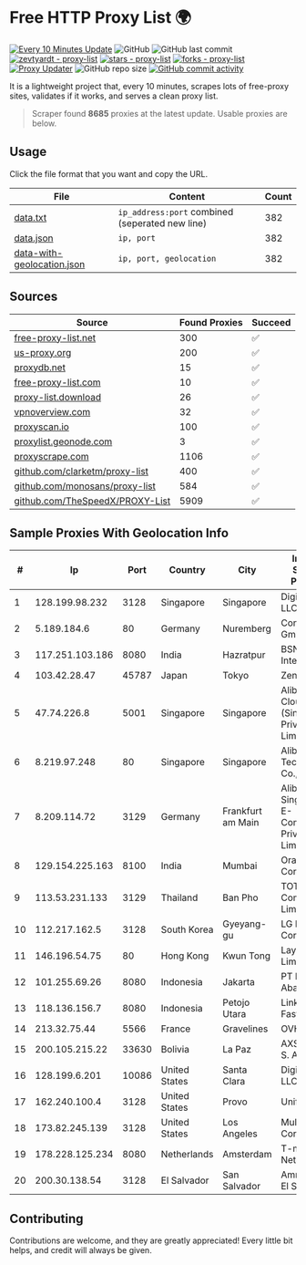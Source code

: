 
# Free HTTP Proxy List 🌍

[![Every 10 Minutes Update](https://github.com/mertguvencli/http-proxy-list/actions/workflows/main.yml/badge.svg?branch=main)](https://github.com/mertguvencli/http-proxy-list/actions/workflows/main.yml)
![GitHub](https://img.shields.io/github/license/mertguvencli/http-proxy-list)
![GitHub last commit](https://img.shields.io/github/last-commit/mertguvencli/http-proxy-list)
[![zevtyardt - proxy-list](https://img.shields.io/static/v1?label=zevtyardt&message=proxy-list&color=blue&logo=github)](https://github.com/zevtyardt/proxy-list "Go to GitHub repo")
[![stars - proxy-list](https://img.shields.io/github/stars/zevtyardt/proxy-list?style=social)](https://github.com/zevtyardt/proxy-list)
[![forks - proxy-list](https://img.shields.io/github/forks/zevtyardt/proxy-list?style=social)](https://github.com/zevtyardt/proxy-list)
[![Proxy Updater](https://github.com/zevtyardt/proxy-list/workflows/Proxy%20Updater/badge.svg)](https://github.com/zevtyardt/proxy-list/actions?query=workflow:"Proxy+Updater")
![GitHub repo size](https://img.shields.io/github/repo-size/zevtyardt/proxy-list)
[![GitHub commit activity](https://img.shields.io/github/commit-activity/m/zevtyardt/proxy-list?logo=commits)](https://github.com/zevtyardt/proxy-list/commits/main)

It is a lightweight project that, every 10 minutes, scrapes lots of free-proxy sites, validates if it works, and serves a clean proxy list.

> Scraper found **8685** proxies at the latest update. Usable proxies are below.

## Usage

Click the file format that you want and copy the URL.

|File|Content|Count|
|----|-------|-----|
|[data.txt](https://raw.githubusercontent.com/mertguvencli/http-proxy-list/main/proxy-list/data.txt)|`ip_address:port` combined (seperated new line)|382|
|[data.json](https://raw.githubusercontent.com/mertguvencli/http-proxy-list/main/proxy-list/data.json)|`ip, port`|382|
|[data-with-geolocation.json](https://raw.githubusercontent.com/mertguvencli/http-proxy-list/main/proxy-list/data-with-geolocation.json)|`ip, port, geolocation`|382|

## Sources

|Source|Found Proxies|Succeed|
|------|-------------|-------|
|[free-proxy-list.net](https://free-proxy-list.net)|300|✅|
|[us-proxy.org](https://www.us-proxy.org)|200|✅|
|[proxydb.net](http://proxydb.net)|15|✅|
|[free-proxy-list.com](https://free-proxy-list.com/?page=&port=&type%5B%5D=http&type%5B%5D=https&up_time=0&search=Search)|10|✅|
|[proxy-list.download](https://www.proxy-list.download/HTTP)|26|✅|
|[vpnoverview.com](https://vpnoverview.com/privacy/anonymous-browsing/free-proxy-servers)|32|✅|
|[proxyscan.io](https://www.proxyscan.io)|100|✅|
|[proxylist.geonode.com](https://proxylist.geonode.com/api/proxy-list?limit=300&page=1&sort_by=lastChecked&sort_type=desc&protocols=http,https)|3|✅|
|[proxyscrape.com](https://api.proxyscrape.com/v2/?request=displayproxies&protocol=http&timeout=10000&country=all&ssl=all&anonymity=all)|1106|✅|
|[github.com/clarketm/proxy-list](https://raw.githubusercontent.com/clarketm/proxy-list/master/proxy-list-raw.txt)|400|✅|
|[github.com/monosans/proxy-list](https://raw.githubusercontent.com/monosans/proxy-list/main/proxies/http.txt)|584|✅|
|[github.com/TheSpeedX/PROXY-List](https://raw.githubusercontent.com/TheSpeedX/PROXY-List/master/http.txt)|5909|✅|


## Sample Proxies With Geolocation Info

|#|Ip|Port|Country|City|Internet Service Provider|
|-|--|----|-------|----|-------------------------|
|1|128.199.98.232|3128|Singapore|Singapore|DigitalOcean, LLC|
|2|5.189.184.6|80|Germany|Nuremberg|Contabo GmbH|
|3|117.251.103.186|8080|India|Hazratpur|BSNL Internet|
|4|103.42.28.47|45787|Japan|Tokyo|Zenlayer Inc|
|5|47.74.226.8|5001|Singapore|Singapore|Alibaba Cloud (Singapore) Private Limited|
|6|8.219.97.248|80|Singapore|Singapore|Alibaba (US) Technology Co., Ltd.|
|7|8.209.114.72|3129|Germany|Frankfurt am Main|Alibaba.com Singapore E-Commerce Private Limited|
|8|129.154.225.163|8100|India|Mumbai|Oracle Corporation|
|9|113.53.231.133|3129|Thailand|Ban Pho|TOT Public Company Limited|
|10|112.217.162.5|3128|South Korea|Gyeyang-gu|LG DACOM Corporation|
|11|146.196.54.75|80|Hong Kong|Kwun Tong|Layerstack Limited|
|12|101.255.69.26|8080|Indonesia|Jakarta|PT Remala Abadi|
|13|118.136.156.7|8080|Indonesia|Petojo Utara|Linknet-Fastnet ASN|
|14|213.32.75.44|5566|France|Gravelines|OVH SAS|
|15|200.105.215.22|33630|Bolivia|La Paz|AXS Bolivia S. A.|
|16|128.199.6.201|10086|United States|Santa Clara|DigitalOcean, LLC|
|17|162.240.100.4|3128|United States|Provo|Unified Layer|
|18|173.82.245.139|3128|United States|Los Angeles|Multacom Corporation|
|19|178.228.125.234|8080|Netherlands|Amsterdam|T-mobile Netherlands|
|20|200.30.138.54|3128|El Salvador|San Salvador|Amnet Datos El Salvador|



## Contributing

Contributions are welcome, and they are greatly appreciated! Every
little bit helps, and credit will always be given.

